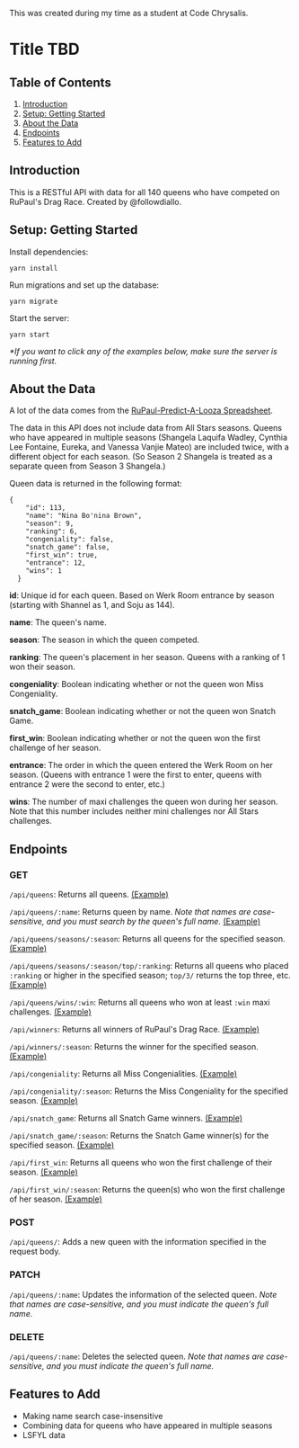 This was created during my time as a student at Code Chrysalis.

# Title TBD

## Table of Contents

1. [Introduction](#introduction)
2. [Setup: Getting Started](#setup-getting-started)
3. [About the Data](#about-the-data)
4. [Endpoints](#endpoints)
5. [Features to Add](#features-to-add)

## Introduction

This is a RESTful API with data for all 140 queens who have competed on RuPaul's Drag Race. Created by @followdiallo.

## Setup: Getting Started

Install dependencies:

```
yarn install
```

Run migrations and set up the database:

```
yarn migrate
```

Start the server:

```
yarn start
```

_\*If you want to click any of the examples below, make sure the server is running first._

## About the Data

A lot of the data comes from the [RuPaul-Predict-A-Looza Spreadsheet](https://docs.google.com/spreadsheets/d/1Sotvl3o7J_ckKUg5sRiZTqNQn3hPqhepBSeOpMTK15Q/edit#gid=1613421713).

The data in this API does not include data from All Stars seasons. Queens who have appeared in multiple seasons (Shangela Laquifa Wadley, Cynthia Lee Fontaine, Eureka, and Vanessa Vanjie Mateo) are included twice, with a different object for each season. (So Season 2 Shangela is treated as a separate queen from Season 3 Shangela.)

Queen data is returned in the following format:

```
{
    "id": 113,
    "name": "Nina Bo'nina Brown",
    "season": 9,
    "ranking": 6,
    "congeniality": false,
    "snatch_game": false,
    "first_win": true,
    "entrance": 12,
    "wins": 1
  }
```

**id**: Unique id for each queen. Based on Werk Room entrance by season (starting with Shannel as 1, and Soju as 144).

**name**: The queen's name.

**season**: The season in which the queen competed.

**ranking**: The queen's placement in her season. Queens with a ranking of 1 won their season.

**congeniality**: Boolean indicating whether or not the queen won Miss Congeniality.

**snatch_game**: Boolean indicating whether or not the queen won Snatch Game.

**first_win**: Boolean indicating whether or not the queen won the first challenge of her season.

**entrance**: The order in which the queen entered the Werk Room on her season. (Queens with entrance 1 were the first to enter, queens with entrance 2 were the second to enter, etc.)

**wins**: The number of maxi challenges the queen won during her season. Note that this number includes neither mini challenges nor All Stars challenges.

## Endpoints

### GET

`/api/queens`: Returns all queens. [(Example)](http://localhost:3000/api/queens)

`/api/queens/:name`: Returns queen by name. _Note that names are case-sensitive, and you must search by the queen's full name._ [(Example)](http://localhost:3000/api/queens/Victoria%20Porkchop%20Parker)

`/api/queens/seasons/:season`: Returns all queens for the specified season. [(Example)](http://localhost:3000/api/seasons/9)

`/api/queens/seasons/:season/top/:ranking`: Returns all queens who placed `:ranking` or higher in the specified season; `top/3/` returns the top three, etc. [(Example)](http://localhost:3000/api/seasons/11/top/5)

`/api/queens/wins/:win`: Returns all queens who won at least `:win` maxi challenges. [(Example)](http://localhost:3000/api/wins/3)

`/api/winners`: Returns all winners of RuPaul's Drag Race. [(Example)](http://localhost:3000/api/winners)

`/api/winners/:season`: Returns the winner for the specified season. [(Example)](http://localhost:3000/api/winners/7)

`/api/congeniality`: Returns all Miss Congenialities. [(Example)](http://localhost:3000/api/congeniality)

`/api/congeniality/:season`: Returns the Miss Congeniality for the specified season. [(Example)](http://localhost:3000/api/congeniality/4)

`/api/snatch_game`: Returns all Snatch Game winners. [(Example)](http://localhost:3000/api/snatch_game)

`/api/snatch_game/:season`: Returns the Snatch Game winner(s) for the specified season. [(Example)](http://localhost:3000/api/snatch_game/7)

`/api/first_win`: Returns all queens who won the first challenge of their season. [(Example)](http://localhost:3000/api/first_win)

`/api/first_win/:season`: Returns the queen(s) who won the first challenge of her season. [(Example)](http://localhost:3000/api/first_win/6)

### POST

`/api/queens/`: Adds a new queen with the information specified in the request body.

### PATCH

`/api/queens/:name`: Updates the information of the selected queen. _Note that names are case-sensitive, and you must indicate the queen's full name._

### DELETE

`/api/queens/:name`: Deletes the selected queen. _Note that names are case-sensitive, and you must indicate the queen's full name._

## Features to Add

- Making name search case-insensitive
- Combining data for queens who have appeared in multiple seasons
- LSFYL data
